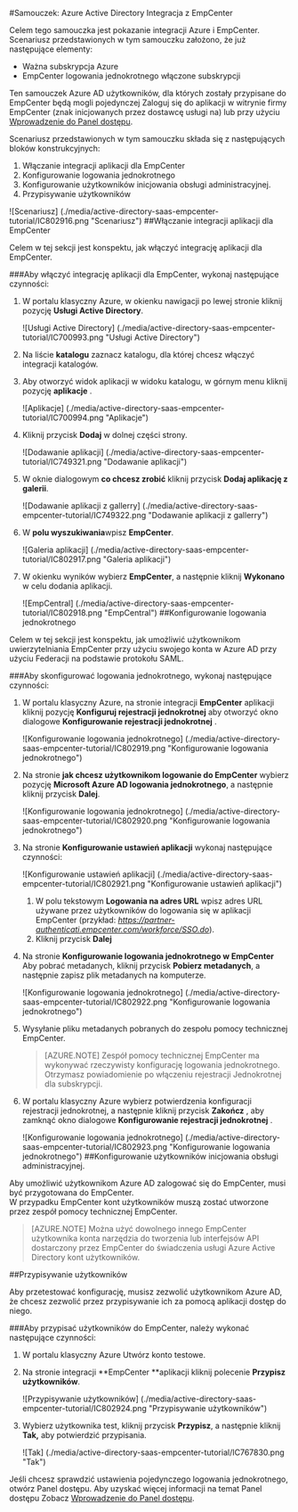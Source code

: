 <properties 
    pageTitle="Samouczek: Azure Active Directory Integracja z EmpCenter | Microsoft Azure" 
    description="Dowiedz się, jak użyć EmpCenter z usługi Azure Active Directory w celu włączenia rejestracji jednokrotnej, automatycznego inicjowania obsługi administracyjnej i nie tylko!" 
    services="active-directory" 
    authors="jeevansd"  
    documentationCenter="na" 
    manager="femila"/>
<tags 
    ms.service="active-directory" 
    ms.devlang="na" 
    ms.topic="article" 
    ms.tgt_pltfrm="na" 
    ms.workload="identity" 
    ms.date="08/16/2016" 
    ms.author="jeedes" />

#<a name="tutorial-azure-active-directory-integration-with-empcenter"></a>Samouczek: Azure Active Directory Integracja z EmpCenter
  
Celem tego samouczka jest pokazanie integracji Azure i EmpCenter.  
Scenariusz przedstawionych w tym samouczku założono, że już następujące elementy:

-   Ważna subskrypcja Azure
-   EmpCenter logowania jednokrotnego włączone subskrypcji
  
Ten samouczek Azure AD użytkowników, dla których zostały przypisane do EmpCenter będą mogli pojedynczej Zaloguj się do aplikacji w witrynie firmy EmpCenter (znak inicjowanych przez dostawcę usługi na) lub przy użyciu [Wprowadzenie do Panel dostępu](active-directory-saas-access-panel-introduction.md).
  
Scenariusz przedstawionych w tym samouczku składa się z następujących bloków konstrukcyjnych:

1.  Włączanie integracji aplikacji dla EmpCenter
2.  Konfigurowanie logowania jednokrotnego
3.  Konfigurowanie użytkowników inicjowania obsługi administracyjnej.
4.  Przypisywanie użytkowników

![Scenariusz] (./media/active-directory-saas-empcenter-tutorial/IC802916.png "Scenariusz")
##<a name="enabling-the-application-integration-for-empcenter"></a>Włączanie integracji aplikacji dla EmpCenter
  
Celem w tej sekcji jest konspektu, jak włączyć integrację aplikacji dla EmpCenter.

###<a name="to-enable-the-application-integration-for-empcenter-perform-the-following-steps"></a>Aby włączyć integrację aplikacji dla EmpCenter, wykonaj następujące czynności:

1.  W portalu klasyczny Azure, w okienku nawigacji po lewej stronie kliknij pozycję **Usługi Active Directory**.

    ![Usługi Active Directory] (./media/active-directory-saas-empcenter-tutorial/IC700993.png "Usługi Active Directory")

2.  Na liście **katalogu** zaznacz katalogu, dla której chcesz włączyć integracji katalogów.

3.  Aby otworzyć widok aplikacji w widoku katalogu, w górnym menu kliknij pozycję **aplikacje** .

    ![Aplikacje] (./media/active-directory-saas-empcenter-tutorial/IC700994.png "Aplikacje")

4.  Kliknij przycisk **Dodaj** w dolnej części strony.

    ![Dodawanie aplikacji] (./media/active-directory-saas-empcenter-tutorial/IC749321.png "Dodawanie aplikacji")

5.  W oknie dialogowym **co chcesz zrobić** kliknij przycisk **Dodaj aplikację z galerii**.

    ![Dodawanie aplikacji z gallerry] (./media/active-directory-saas-empcenter-tutorial/IC749322.png "Dodawanie aplikacji z gallerry")

6.  W **polu wyszukiwania**wpisz **EmpCenter**.

    ![Galeria aplikacji] (./media/active-directory-saas-empcenter-tutorial/IC802917.png "Galeria aplikacji")

7.  W okienku wyników wybierz **EmpCenter**, a następnie kliknij **Wykonano** w celu dodania aplikacji.

    ![EmpCentral] (./media/active-directory-saas-empcenter-tutorial/IC802918.png "EmpCentral")
##<a name="configuring-single-sign-on"></a>Konfigurowanie logowania jednokrotnego
  
Celem w tej sekcji jest konspektu, jak umożliwić użytkownikom uwierzytelniania EmpCenter przy użyciu swojego konta w Azure AD przy użyciu Federacji na podstawie protokołu SAML.

###<a name="to-configure-single-sign-on-perform-the-following-steps"></a>Aby skonfigurować logowania jednokrotnego, wykonaj następujące czynności:

1.  W portalu klasyczny Azure, na stronie integracji **EmpCenter** aplikacji kliknij pozycję **Konfiguruj rejestracji jednokrotnej** aby otworzyć okno dialogowe **Konfigurowanie rejestracji jednokrotnej** .

    ![Konfigurowanie logowania jednokrotnego] (./media/active-directory-saas-empcenter-tutorial/IC802919.png "Konfigurowanie logowania jednokrotnego")

2.  Na stronie **jak chcesz użytkownikom logowanie do EmpCenter** wybierz pozycję **Microsoft Azure AD logowania jednokrotnego**, a następnie kliknij przycisk **Dalej**.

    ![Konfigurowanie logowania jednokrotnego] (./media/active-directory-saas-empcenter-tutorial/IC802920.png "Konfigurowanie logowania jednokrotnego")

3.  Na stronie **Konfigurowanie ustawień aplikacji** wykonaj następujące czynności:

    ![Konfigurowanie ustawień aplikacji] (./media/active-directory-saas-empcenter-tutorial/IC802921.png "Konfigurowanie ustawień aplikacji")

    1.  W polu tekstowym **Logowania na adres URL** wpisz adres URL używane przez użytkowników do logowania się w aplikacji EmpCenter (przykład: *https://partner-authenticati.empcenter.com/workforce/SSO.do*).
    2.  Kliknij przycisk **Dalej**

4.  Na stronie **Konfigurowanie logowania jednokrotnego w EmpCenter** Aby pobrać metadanych, kliknij przycisk **Pobierz metadanych**, a następnie zapisz plik metadanych na komputerze.

    ![Konfigurowanie logowania jednokrotnego] (./media/active-directory-saas-empcenter-tutorial/IC802922.png "Konfigurowanie logowania jednokrotnego")

5.  Wysyłanie pliku metadanych pobranych do zespołu pomocy technicznej EmpCenter.

    >[AZURE.NOTE] Zespół pomocy technicznej EmpCenter ma wykonywać rzeczywisty konfigurację logowania jednokrotnego.
Otrzymasz powiadomienie po włączeniu rejestracji Jednokrotnej dla subskrypcji.

6.  W portalu klasyczny Azure wybierz potwierdzenia konfiguracji rejestracji jednokrotnej, a następnie kliknij przycisk **Zakończ** , aby zamknąć okno dialogowe **Konfigurowanie rejestracji jednokrotnej** .

    ![Konfigurowanie logowania jednokrotnego] (./media/active-directory-saas-empcenter-tutorial/IC802923.png "Konfigurowanie logowania jednokrotnego")
##<a name="configuring-user-provisioning"></a>Konfigurowanie użytkowników inicjowania obsługi administracyjnej.
  
Aby umożliwić użytkownikom Azure AD zalogować się do EmpCenter, musi być przygotowana do EmpCenter.  
W przypadku EmpCenter kont użytkowników muszą zostać utworzone przez zespół pomocy technicznej EmpCenter.

>[AZURE.NOTE] Można użyć dowolnego innego EmpCenter użytkownika konta narzędzia do tworzenia lub interfejsów API dostarczony przez EmpCenter do świadczenia usługi Azure Active Directory kont użytkowników.

##<a name="assigning-users"></a>Przypisywanie użytkowników
  
Aby przetestować konfigurację, musisz zezwolić użytkownikom Azure AD, że chcesz zezwolić przez przypisywanie ich za pomocą aplikacji dostęp do niego.

###<a name="to-assign-users-to-empcenter-perform-the-following-steps"></a>Aby przypisać użytkowników do EmpCenter, należy wykonać następujące czynności:

1.  W portalu klasyczny Azure Utwórz konto testowe.

2.  Na stronie integracji **EmpCenter **aplikacji kliknij polecenie **Przypisz użytkowników**.

    ![Przypisywanie użytkowników] (./media/active-directory-saas-empcenter-tutorial/IC802924.png "Przypisywanie użytkowników")

3.  Wybierz użytkownika test, kliknij przycisk **Przypisz**, a następnie kliknij **Tak,** aby potwierdzić przypisania.

    ![Tak] (./media/active-directory-saas-empcenter-tutorial/IC767830.png "Tak")
  
Jeśli chcesz sprawdzić ustawienia pojedynczego logowania jednokrotnego, otwórz Panel dostępu. Aby uzyskać więcej informacji na temat Panel dostępu Zobacz [Wprowadzenie do Panel dostępu](active-directory-saas-access-panel-introduction.md).